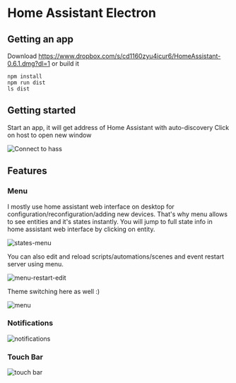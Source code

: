 # Home Assistant Electron

## Getting an app

Download https://www.dropbox.com/s/cd1160zyu4icur6/HomeAssistant-0.6.1.dmg?dl=1 or build it 
```
npm install
npm run dist
ls dist
```

##  Getting started
 Start an app, it will get address of Home Assistant with auto-discovery 
 Click on host to open new window
 
![Connect to hass](https://user-images.githubusercontent.com/877976/82748911-51c5a880-9dae-11ea-943d-1b17ddac118e.png)

## Features
### Menu 

I mostly use home assistant web interface on desktop for configuration/reconfiguration/adding new devices. That's why menu allows to see entities and it's states instantly. You will jump to full state info in home assistant web interface by clicking on entity.

![states-menu](https://user-images.githubusercontent.com/877976/82749027-137cb900-9daf-11ea-8265-0231f839fb75.png)

You can also edit and reload scripts/automations/scenes and event restart server using menu.

![menu-restart-edit](https://user-images.githubusercontent.com/877976/82748954-94878080-9dae-11ea-814d-ce9d628d5e7f.png)

Theme switching here as well :) 

![menu](https://user-images.githubusercontent.com/877976/82748972-b84ac680-9dae-11ea-98f4-3be9e9066efe.png)

### Notifications

![notifications](https://user-images.githubusercontent.com/877976/82748994-df08fd00-9dae-11ea-9fb5-16dff7aab7bf.png)

### Touch Bar

![touch bar](https://user-images.githubusercontent.com/877976/82749008-f3e59080-9dae-11ea-908a-634b8ed87d43.png)
